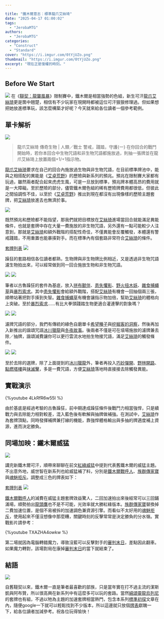```yaml
---

title: "鐵木爾意志：標準龍爪艾絲琦"
date: "2025-04-17 01:00:02"
tags:
  - "JerobaMTG"
authors:
  - "JerobaMTG"
categories:
  - "Construct"
  - "Standard"
cover: "https://i.imgur.com/0tYjUZo.png"
thumbnail: "https://i.imgur.com/0tYjUZo.png"
excerpt: "現在正是復權的時刻。"
---
```


## Before We Start

![](https://i.imgur.com/x7e28oS.png)
在《[韃契：龍襲風暴](https://scryfall.com/sets/tdm?as=grid&order=set)》限制賽中，鐵木爾是相當強勢的色組，新生可汗[龍爪艾絲琦](https://scryfall.com/card/tdm/182/eshki-dragonclaw)更是箇中翹楚，相信有不少玩家在現開時都被這位可汗狠狠修理過。但如果想把她放進標準玩，該怎麼構築才好呢？今天就來給各位讀者一個參考範例。

## 單卡解析

![](https://i.imgur.com/k9rU6u7.png)
>龍爪艾絲琦
>傳奇生物 | 人類／戰士
>警戒，踐踏，守護{一}
>在你回合的戰鬥開始時，若你本回合中生物咒語和非生物咒語都施放過，則抽一張牌並在龍爪艾絲琦上放置兩個+1/+1指示物。

[龍爪艾絲琦](https://scryfall.com/card/tdm/182/eshki-dragonclaw)要求在自己的回合內施放過生物與非生物咒語，在目前標準牌池中，能與之相搭配的異能是《[艾卓荒野](https://scryfall.com/sets/woe?as=grid&order=set)》的歷險與新系列的預兆。預兆在限制賽大家都有玩過，雖然兩者配合起來虎虎生風，可是一旦放到標準，預兆牌本體高昂的費用就是一大障礙。至於歷險的部分，儘管鐵木爾色組的稀有歷險牌費用都很低，但彼此之間協調性不佳，以至於《[艾卓荒野](https://scryfall.com/sets/woe?as=grid&order=set)》推出到現在都沒有出現像樣的歷險主題套牌，把[艾絲琦](https://scryfall.com/card/tdm/182/eshki-dragonclaw)放進去也無濟於事。

![](https://i.imgur.com/JJPK2UJ.png)

既然預兆和歷險都不能指望，那我們就把目標放在[艾絲琦](https://scryfall.com/card/tdm/182/eshki-dragonclaw)進場當回合就能滿足異能條件，也就是套牌中存在大量一費施放的非生物咒語，另外還有一點可能較少人注意到，那就是[艾絲琦](https://scryfall.com/card/tdm/182/eshki-dragonclaw)和額外戰階的搭配性奇佳，不僅異能會反覆觸發，本體還有警戒踐踏，不用重置也能暴揍對手。而在標準內有個套路非常符合[艾絲琦](https://scryfall.com/card/tdm/182/eshki-dragonclaw)的條件。

[套牌列表](https://www.mtggoldfish.com/deck/7038797#paper)
![](https://i.imgur.com/m7L3Ep6.png)

躁狂的套路相信各位讀者都熟，生物牌與非生物牌比例相近，又是透過非生物咒語濾生物拍出來，可以經常做到同一回合施放生物和非生物咒語。

![](https://i.imgur.com/EX6J9uT.png)
![](https://i.imgur.com/dxbbH5z.png)

筆者以古魯躁狂的套件為基底，放入[拼布獸伴](https://scryfall.com/card/dsk/195/patchwork-beastie)、[患失懼影](https://scryfall.com/card/dsk/136/fear-of-missing-out)、[野火扭木妖](https://scryfall.com/card/dsk/239/wildfire-wickerfolk)、[雜食捕蠅草](https://scryfall.com/card/dsk/192/omnivorous-flytrap)與[暴烈索求](https://scryfall.com/card/dsk/164/violent-urge)。其中[患失懼影](https://scryfall.com/card/dsk/136/fear-of-missing-out)會給額外戰階，搭配[艾絲琦](https://scryfall.com/card/tdm/182/eshki-dragonclaw)有機會一回抽個兩三張，順帶站著把對手揍到失智。[雜食捕蠅草](https://scryfall.com/card/dsk/192/omnivorous-flytrap)有機會讓指示物加倍，幫助[艾絲琦](https://hackmd.io/eMRBBODoQ1WsnZpww80dww?edit)的體格向上突破。至於[暴烈索求](https://scryfall.com/card/dsk/164/violent-urge)……有比大拳頭踐踏生物更適合灌連擊的對象嗎？

![](https://i.imgur.com/GvYJXLX.png)
![](https://i.imgur.com/g9AWMfK.png)

濾牌咒語的部分，我們有傳統的綠色自磨單卡[希望種子](https://scryfall.com/card/mom/204/seed-of-hope)與[挖掘客的洞察](https://scryfall.com/card/dft/159/dredgers-insight)，然後再加入新推出的諧頌咒語[冰川獵龍](https://scryfall.com/card/tdm/188/glacial-dragonhunt)與[冬夜故事](https://scryfall.com/card/tdm/67/winternight-stories)。後兩者不僅是可在墳場施放的濾牌兼去除／抽牌，諧頌減費讓你可以更行雲流水地拍生物接咒語，滿足[艾絲琦](https://scryfall.com/card/tdm/182/eshki-dragonclaw)的觸發條件。

![](https://i.imgur.com/1Z7ljK3.png)
![](https://i.imgur.com/KAosnG1.png)

至於去除的選牌，除了上面提到的[冰川獵龍](https://scryfall.com/card/tdm/188/glacial-dragonhunt)外，筆者再投入[巧妙彈開](https://scryfall.com/card/dft/39/bounce-off)、[野林開路](https://scryfall.com/card/fdn/215/bushwhack)、[點燃塔樓](https://scryfall.com/card/woe/153/torch-the-tower)與[抹滅擊](https://scryfall.com/card/fdn/629/obliterating-bolt)，多是一費咒語，方便[艾絲琦](https://scryfall.com/card/tdm/182/eshki-dragonclaw)落地時直接接去除觸發異能。

## 實戰演示

{%youtube 4LkRfR6w55I %}

由於基底是經過考驗的古魯躁狂，前中期達成躁狂條件後戰鬥力相當強悍，只是續戰力與去除能力相對較差，混入藍色後有軟解與抽牌做補強。在測試中，[艾絲琦](https://scryfall.com/card/tdm/182/eshki-dragonclaw)作為套牌頂點，同時發揮補牌兼打線的機能，靠強悍體格輸出與多抽的牌適度補上資源，進而決定勝負。

## 同場加映：鐵木爾威猛

![](https://i.imgur.com/QtpIKn0.png)

講完新鐵木爾可汗，順帶來聊聊在前文[紅綠威猛](https://guildmagesforum.tw/Standard-Gruul-Ferocious/)中提到代表舊鐵木爾的威猛主題。不出意外地，威世智在新系列也給威猛補了料，分別是[鐵木爾戰呼人](https://scryfall.com/card/tdm/228/temur-battlecrier)、[族群傳家寶](https://scryfall.com/card/tdm/144/herd-heirloom)與[魂魅拒斥](https://scryfall.com/card/tdm/58/spectral-denial)。調整成三色的牌表如下：

[套牌列表](https://www.mtggoldfish.com/deck/7036869#paper)
![](https://i.imgur.com/U5iEUVf.png)

[鐵木爾戰呼人](https://scryfall.com/card/tdm/228/temur-battlecrier)的減費在威猛主題套牌效益驚人，二回加速拍出來後經常可以三回鋪滿場，順勢拍出[龍頭鷹](https://scryfall.com/card/blb/132/dragonhawk-fates-tempest)也不是不可能，光效率就大勝紅綠版本。[族群傳家寶](https://scryfall.com/card/tdm/144/herd-heirloom)替換掉二費加速位置，是個不易被拆的加速調色兼資源引擎。而看似不太好用的[魂魅拒斥](https://scryfall.com/card/tdm/58/spectral-denial)，使用起來不僅沒想像中那麼糟，關鍵時刻的反擊常常是決定勝負的分水嶺。實戰影片請參考：

{%youtube TXAZHA4owkw %}

第二場就因為電腦轉錯魔力，導致沒藍可以反擊對手的[審判末日](https://scryfall.com/card/fdn/140/day-of-judgment)，差點因此翻車。如果魔力轉對，該場對局在康掉[審判末日](https://scryfall.com/card/fdn/140/day-of-judgment)的當下就結束了。

## 結語

![](https://i.imgur.com/ngptdj1.png)

自舊韃契以來，鐵木爾一直是筆者最喜歡的部族，只是當年實在打不過主流的潔斯凱與阿布贊，所以很高興在新系列中有這麼多可以玩的套路。當然[綿頌靈龍烏列尼](https://scryfall.com/card/tdm/233/ureni-the-song-unending)的套牌也有組，不過以牠為主題的加速套牌相當熱門，包含本系列[標準初探](https://guildmagesforum.tw/TDM-Standard-Preliminary/)文章在內，隨便google一下就可以輕鬆找到不少版本，所以這邊就只放個[牌表](https://www.mtggoldfish.com/deck/7036094#paper)獻醜一下，給各位讀者加減參考。祝各位玩得愉快！
